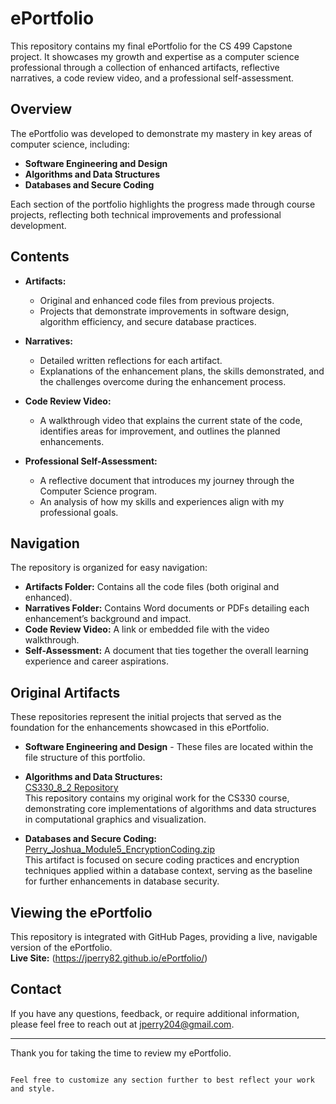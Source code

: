 # ePortfolio

This repository contains my final ePortfolio for the CS 499 Capstone project. It showcases my growth and expertise as a computer science professional through a collection of enhanced artifacts, reflective narratives, a code review video, and a professional self-assessment.

## Overview

The ePortfolio was developed to demonstrate my mastery in key areas of computer science, including:

- **Software Engineering and Design**
- **Algorithms and Data Structures**
- **Databases and Secure Coding**

Each section of the portfolio highlights the progress made through course projects, reflecting both technical improvements and professional development.

## Contents

- **Artifacts:**  
  - Original and enhanced code files from previous projects.
  - Projects that demonstrate improvements in software design, algorithm efficiency, and secure database practices.

- **Narratives:**  
  - Detailed written reflections for each artifact.
  - Explanations of the enhancement plans, the skills demonstrated, and the challenges overcome during the enhancement process.

- **Code Review Video:**  
  - A walkthrough video that explains the current state of the code, identifies areas for improvement, and outlines the planned enhancements.

- **Professional Self-Assessment:**  
  - A reflective document that introduces my journey through the Computer Science program.
  - An analysis of how my skills and experiences align with my professional goals.

## Navigation

The repository is organized for easy navigation:
- **Artifacts Folder:** Contains all the code files (both original and enhanced).
- **Narratives Folder:** Contains Word documents or PDFs detailing each enhancement’s background and impact.
- **Code Review Video:** A link or embedded file with the video walkthrough.
- **Self-Assessment:** A document that ties together the overall learning experience and career aspirations.

## Original Artifacts

These repositories represent the initial projects that served as the foundation for the enhancements showcased in this ePortfolio.

- **Software Engineering and Design** - These files are located within the file structure of this portfolio.

- **Algorithms and Data Structures:**  
  [CS330_8_2 Repository](https://github.com/jperry82/CS330_8_2)  
  This repository contains my original work for the CS330 course, demonstrating core implementations of algorithms and data structures in computational graphics and visualization.

- **Databases and Secure Coding:**  
  [Perry_Joshua_Module5_EncryptionCoding.zip](https://github.com/jperry82/CS-405_Secure_Coding/blob/main/Perry_Joshua_Module5_EncryptionCoding.zip)  
  This artifact is focused on secure coding practices and encryption techniques applied within a database context, serving as the baseline for further enhancements in database security.

## Viewing the ePortfolio

This repository is integrated with GitHub Pages, providing a live, navigable version of the ePortfolio.  
**Live Site:** (https://jperry82.github.io/ePortfolio/)

## Contact

If you have any questions, feedback, or require additional information, please feel free to reach out at jperry204@gmail.com.

---

Thank you for taking the time to review my ePortfolio.
```

Feel free to customize any section further to best reflect your work and style.
